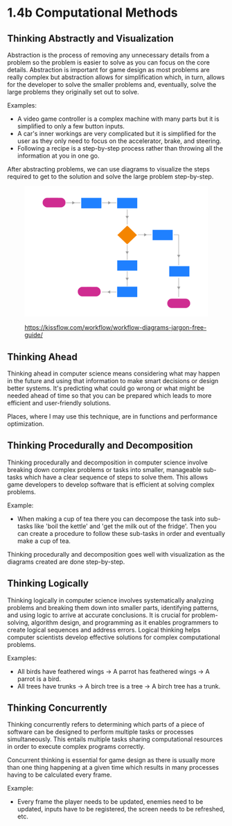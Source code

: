 # 1.4b Computational Methods

## Thinking Abstractly and Visualization

Abstraction is the process of removing any unnecessary details from a problem so the problem is easier to solve as you can focus on the core details. Abstraction is important for game design as most problems are really complex but abstraction allows for simplification which, in turn, allows for the developer to solve the smaller problems and, eventually, solve the large problems they originally set out to solve.

Examples:

* A video game controller is a complex machine with many parts but it is simplified to only a few button inputs.
* A car's inner workings are very complicated but it is simplified for the user as they only need to focus on the accelerator, brake, and steering.
* Following a recipe is a step-by-step process rather than throwing all the information at you in one go.

After abstracting problems, we can use diagrams to visualize the steps required to get to the solution and solve the large problem step-by-step.

<figure><img src="../.gitbook/assets/image (1) (1) (1).png" alt=""><figcaption><p><a href="https://kissflow.com/workflow/workflow-diagrams-jargon-free-guide/">https://kissflow.com/workflow/workflow-diagrams-jargon-free-guide/</a></p></figcaption></figure>

## Thinking Ahead

Thinking ahead in computer science means considering what may happen in the future and using that information to make smart decisions or design better systems. It's predicting what could go wrong or what might be needed ahead of time so that you can be prepared which leads to more efficient and user-friendly solutions.

Places, where I may use this technique, are in functions and performance optimization.

## Thinking Procedurally and Decomposition

Thinking procedurally and decomposition in computer science involve breaking down complex problems or tasks into smaller, manageable sub-tasks which have a clear sequence of steps to solve them. This allows game developers to develop software that is efficient at solving complex problems.

Example:

* When making a cup of tea there you can decompose the task into sub-tasks like 'boil the kettle' and 'get the milk out of the fridge'. Then you can create a procedure to follow these sub-tasks in order and eventually make a cup of tea.

Thinking procedurally and decomposition goes well with visualization as the diagrams created are done step-by-step.

## Thinking Logically

Thinking logically in computer science involves systematically analyzing problems and breaking them down into smaller parts, identifying patterns, and using logic to arrive at accurate conclusions. It is crucial for problem-solving, algorithm design, and programming as it enables programmers to create logical sequences and address errors. Logical thinking helps computer scientists develop effective solutions for complex computational problems.

Examples:

* All birds have feathered wings -> A parrot has feathered wings -> A parrot is a bird.
* All trees have trunks -> A birch tree is a tree -> A birch tree has a trunk.

## Thinking Concurrently

Thinking concurrently refers to determining which parts of a piece of software can be designed to perform multiple tasks or processes simultaneously. This entails multiple tasks sharing computational resources in order to execute complex programs correctly.

Concurrent thinking is essential for game design as there is usually more than one thing happening at a given time which results in many processes having to be calculated every frame.

Example:

* Every frame the player needs to be updated, enemies need to be updated, inputs have to be registered, the screen needs to be refreshed, etc.
